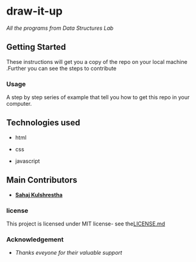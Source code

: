 # draw-it-up
_All the programs from Data Structures Lab_


## Getting Started
 
These instructions will get you a copy of the repo on your local machine .Further you can see the steps to contribute

### Usage
A step by step series of example that tell you how to get this repo in your computer.


## Technologies used
 
 * html
 
 * css

 * javascript


## Main Contributors 
 * [**Sahaj Kulshrestha**](https://github.com/sahaj21)


### license
 
 This project is licensed under MIT license- see the[LICENSE.md](https://github.com/redirecto)
 
### Acknowledgement


 * _Thanks eveyone for their valuable support_